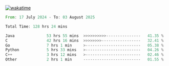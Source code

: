 [![wakatime](https://wakatime.com/badge/user/5970ac98-85fb-4bfd-a7d8-142e7d5bd274.svg)](https://wakatime.com/@5970ac98-85fb-4bfd-a7d8-142e7d5bd274)

<!--START_SECTION:waka-->

```rust
From: 17 July 2024 - To: 03 August 2025

Total Time: 128 hrs 24 mins

Java              53 hrs 55 mins  >>>>>>>>>>---------------   41.35 %
C                 42 hrs 16 mins  >>>>>>>>-----------------   32.41 %
Go                7 hrs 1 min     >------------------------   05.38 %
Python            5 hrs 33 mins   >------------------------   04.26 %
C++               3 hrs 12 mins   >------------------------   02.46 %
Other             2 hrs 1 min     -------------------------   01.55 %
```

<!--END_SECTION:waka-->
